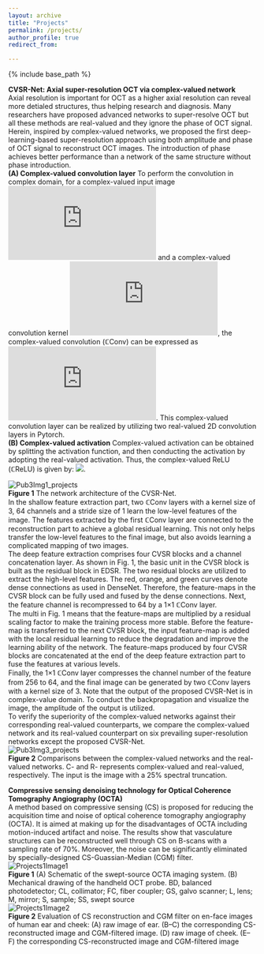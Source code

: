 ```yaml
---
layout: archive
title: "Projects"
permalink: /projects/
author_profile: true
redirect_from:

---
```


{% include base_path %}

**CVSR-Net: Axial super-resolution OCT via complex-valued network**  
Axial resolution is important for OCT as a higher axial resolution can reveal more detialed structures, thus helping research and diagnosis. Many researchers have proposed advanced networks to super-resolve OCT but all these methods are real-valued and they ignore the phase of OCT signal. Herein, inspired by complex-valued networks, we proposed the first deep-learning-based super-resolution approach using both amplitude and phase of OCT signal to reconstruct OCT images. The introduction of phase achieves better performance than a network of the same structure without phase introduction.  
**(A) Complex-valued convolution layer** To perform the convolution in complex domain, for a complex-valued input image ![](http://latex.codecogs.com/svg.latex?I=x+iy) and a complex-valued convolution kernel ![](http://latex.codecogs.com/svg.latex?W=A+iB), the complex-valued convolution (ℂConv) can be expressed as ![](http://latex.codecogs.com/svg.latex?W*I=(A*x-B*y)+i(B*x+A*y)). This complex-valued convolution layer can be realized by utilizing two real-valued 2D convolution layers in Pytorch.  
**(B) Complex-valued activation** Complex-valued activation can be obtained by splitting the activation function, and then conducting the activation by adopting the real-valued activation. Thus, the complex-valued ReLU (ℂReLU) is given by:  ![](http://latex.codecogs.com/svg.latex?mathbb{C}\text{ReLU}(z)=\text{ReLU}(\Re%20(z))+i\text{ReLU}(\Im%20(z))).

![Pub3Img1_projects](http://Lingyun-Wang.github.io/images/Pub3Img1.png)  
**Figure 1**  The network architecture of the CVSR-Net.  
In the shallow feature extraction part, two ℂConv layers with a kernel size of 3, 64 channels and a stride size of 1 learn the low-level features of the image. The features extracted by the first ℂConv layer are connected to the reconstruction part to achieve a global residual learning. This not only helps transfer the low-level features to the final image, but also avoids learning a complicated mapping of two images.  
The deep feature extraction comprises four CVSR blocks and a channel concatenation layer. As shown in Fig. 1, the basic unit in the CVSR block is built as the residual block in EDSR. The two residual blocks are utilized to extract the high-level features. The red, orange, and green curves denote dense connections as used in DenseNet. Therefore, the feature-maps in the CVSR block can be fully used and fused by the dense connections. Next, the feature channel is recompressed to 64 by a 1×1 ℂConv layer.  
The multi in Fig. 1 means that the feature-maps are multiplied by a residual scaling factor to make the training process more stable. Before the feature-map is transferred to the next CVSR block, the input feature-map is added with the local residual learning to reduce the degradation and improve the learning ability of the network. The feature-maps produced by four CVSR blocks are concatenated at the end of the deep feature extraction part to fuse the features at various levels.  
Finally, the 1×1 ℂConv layer compresses the channel number of the feature from 256 to 64, and the final image can be generated by two ℂConv layers with a kernel size of 3. Note that the output of the proposed CVSR-Net is in complex-value domain. To conduct the backpropagation and visualize the image, the amplitude of the output is utilized.  
To verify the superiority of the complex-valued networks against their corresponding real-valued counterparts, we compare the complex-valued network and its real-valued counterpart on six prevailing super-resolution networks except the proposed CVSR-Net.  
![Pub3Img3_projects](http://Lingyun-Wang.github.io/images/Pub3Img3.png)  
**Figure 2**  Comparisons between the complex-valued networks and the real-valued networks. C- and R- represents complex-valued and real-valued, respectively. The input is the image with a 25% spectral truncation.  

**Compressive sensing denoising technology for Optical Coherence Tomography Angiography (OCTA)**  
A method based on compressive sensing (CS) is proposed for reducing the acquisition time and noise of optical coherence tomography angiography (OCTA). 
It is aimed at making up for the disadvantages of OCTA including motion-induced artifact and noise. The results show that vasculature structures can be 
reconstructed well through CS on B-scans with a sampling rate of 70%. Moreover, the noise can be significantly eliminated by specially-designed 
CS-Guassian-Median (CGM) filter.  
![Projects1Image1](http://Lingyun-Wang.github.io/images/Projects1Image1.png)  
**Figure 1** (A) Schematic of the swept-source OCTA imaging system. (B) Mechanical drawing of the handheld OCT probe. BD, balanced photodetector; 
CL, collimator; FC, fiber coupler; GS, galvo scanner; L, lens; M, mirror; S, sample; SS, swept source  
![Projects1Image2](http://Lingyun-Wang.github.io/images/Projects1Image2.png)  
**Figure 2** Evaluation of CS reconstruction and CGM filter on en-face images of human ear and cheek: (A) raw image of ear. (B–C) 
the corresponding CS-reconstructed image and CGM-filtered image. (D) raw image of cheek. (E–F) the corresponding CS-reconstructed 
image and CGM-filtered image


